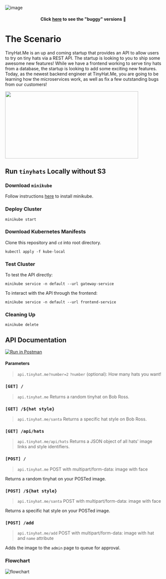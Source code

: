 ![image](https://user-images.githubusercontent.com/69332964/128773669-a4c000e4-bd8b-4e29-8498-f7f9d88027cd.png)

<h4 align="center">Click <a href="https://github.com/bitprj/tinyhats/tree/readme-update/scenarios">here</a> to see the "buggy" versions 🐛</h4>

# The Scenario
TinyHat.Me is an up and coming startup that provides an API to allow users to try on tiny hats via a REST API. The startup is looking to you to ship some awesome new features! While we have a frontend working to serve tiny hats from a database, the startup is looking to add some exciting new features. Today, as the newest backend engineer at TinyHat.Me, you are going to be learning how the microservices work, as well as fix a few outstanding bugs from our customers!

<img src="https://user-images.githubusercontent.com/69332964/128766963-f2cce4f8-076c-4cff-a4a7-67be99ea6616.png" width=429 height=217></img>

## Run `tinyhats` Locally without S3
### Download `minikube`
Follow instructions [here](https://v1-18.docs.kubernetes.io/docs/tasks/tools/install-minikube/) to install minikube.

### Deploy Cluster
```
minikube start
```
### Download Kubernetes Manifests
Clone this repository and `cd` into root directory.
```
kubectl apply -f kube-local
```

### Test Cluster
To test the API directly:
```
minikube service -n default --url gateway-service
```
To interact with the API through the frontend:
```
minikube service -n default --url frontend-service
```

### Cleaning Up
```
minikube delete
```

## API Documentation
[![Run in Postman](https://run.pstmn.io/button.svg)](https://god.gw.postman.com/run-collection/13335676-7e8c1f75-79bc-4cfa-aa5f-58ca98530a85?action=collection%2Ffork&collection-url=entityId%3D13335676-7e8c1f75-79bc-4cfa-aa5f-58ca98530a85%26entityType%3Dcollection%26workspaceId%3D98a973b2-634a-4c12-8263-bcdb4ab93659)
#### Parameters
> `api.tinyhat.me?number=2`
`?number` (optional): How many hats you want!
### `[GET] /`
> `api.tinyhat.me`
Returns a random tinyhat on Bob Ross.

### `[GET] /${hat style}`
> `api.tinyhat.me/santa`
Returns a specific hat style on Bob Ross.

### `[GET] /api/hats`
> `api.tinyhat.me/api/hats`
Returns a JSON object of all hats' image links and style identifiers.

### `[POST] /`
> `api.tinyhat.me` POST with multipart/form-data: image with face

Returns a random tinyhat on your POSTed image.

### `[POST] /${hat style}`
> `api.tinyhat.me/santa` POST with multipart/form-data: image with face

Returns a specific hat style on your POSTed image.
### `[POST] /add`
> `api.tinyhat.me/add` POST with multipart/form-data: image with hat and `name` attribute

Adds the image to the `admin` page to queue for approval.

### Flowchart
![flowchart](https://user-images.githubusercontent.com/69332964/141993802-60c018a9-e8ab-44ab-97f1-cc61df741bf8.png)

